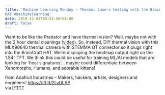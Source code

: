```yaml
---
title: 'Machine Learning Monday – Thermal Camera testing with the Braincraft
HAT #machinelearning'
date: 2019-12-03T03:03:00+01:00
draft: false
---
```


Want to be like the Predator and have thermal vision? Well, maybe not with the 2 hour dental cleanings ([video](https://youtu.be/LDppCCAsYq0)). So, instead, DIY thermal vision with this MLX90640 thermal camera with STEMMA QT connector so it plugs right into the BrainCraft HAT. We’re displaying the heatmap output right on the 1.54” TFT. We think this could be useful for training ML/AI models that are looking for ‘heat signatures’… maybe could differentiate between Xenomorphs, Humans, and adorable kittens!

  
  
from Adafruit Industries – Makers, hackers, artists, designers and engineers! https://ift.tt/2LvDLAP  
via [IFTTT](https://ifttt.com/?ref=da&site=blogger)
